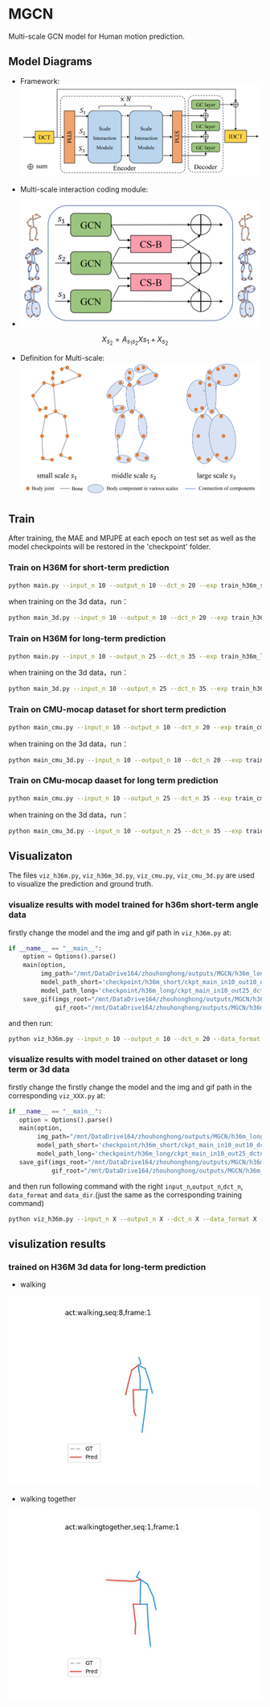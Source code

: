 # MGCN
Multi-scale GCN model for Human motion prediction.
## Model Diagrams
- Framework:
  ![framework](./images/fig2.png)

- Multi-scale interaction coding module:

- ![interaction](./images/fig4.png)

$$ 
X_{s_{2}} = A_{{s_{1}s_{2}}}X{s_{1}}+X_{s_{2}}
$$

- Definition for Multi-scale:
![scale](./images/fig1.png)
## Train
After training, the MAE and MPJPE at each epoch on test set as well as the model checkpoints will be restored in the 'checkpoint' folder.
### Train on H36M for short-term prediction 
```bash
python main.py --input_n 10 --output_n 10 --dct_n 20 --exp train_h36m_short --data_format h36m --data_dir [YOUR DATASET PATH]
```
when training on the 3d data，run：
```bash
python main_3d.py --input_n 10 --output_n 10 --dct_n 20 --exp train_h36m_short_3d --data_format h36m_3d --data_dir [YOUR DATASET PATH]
```
### Train on H36M for long-term prediction
```bash
python main.py --input_n 10 --output_n 25 --dct_n 35 --exp train_h36m_long --data_format h36m --data_dir [YOUR DATASET PATH]
```
when training on the 3d data，run：
```bash
python main_3d.py --input_n 10 --output_n 25 --dct_n 35 --exp train_h36m_long_3d --data_format h36m_3d --data_dir [YOUR DATASET PATH]
```
### Train on CMU-mocap dataset for short term prediction
```bash
python main_cmu.py --input_n 10 --output_n 10 --dct_n 20 --exp train_cmu_short --data_format cmu --data_dir_cmu [YOUR DATASET PATH]
```
when training on the 3d data，run：
```bash
python main_cmu_3d.py --input_n 10 --output_n 10 --dct_n 20 --exp train_cmu_short_3d --data_format cmu_3d --data_dir_cmu [YOUR DATASET PATH]
```
### Train on CMu-mocap daaset for long term prediction
```bash
python main_cmu.py --input_n 10 --output_n 25 --dct_n 35 --exp train_cmu_long --data_format cmu --data_dir_cmu [YOUR DATASET PATH]
```
when training on the 3d data，run：
```bash
python main_cmu_3d.py --input_n 10 --output_n 25 --dct_n 35 --exp train_cmu_long_3d --data_format cmu_3d --data_dir_cmu [YOUR DATASET PATH]
```

## Visualizaton
 The files `viz_h36m.py`, `viz_h36m_3d.py`, `viz_cmu.py`, `viz_cmu_3d.py` are used to visualize the prediction and ground truth.
### visualize results with model trained for h36m short-term angle data
firstly change the model and the img and gif path in `viz_h36m.py` at:
```python
if __name__ == "__main__":
    option = Options().parse()
    main(option,
         img_path="/mnt/DataDrive164/zhouhonghong/outputs/MGCN/h36m_long/imgs",
         model_path_short='checkpoint/h36m_short/ckpt_main_in10_out10_dctn20_best.pth.tar',
         model_path_long='checkpoint/h36m_long/ckpt_main_in10_out25_dctn35_best.pth.tar')
    save_gif(imgs_root="/mnt/DataDrive164/zhouhonghong/outputs/MGCN/h36m_long/imgs",
             gif_root="/mnt/DataDrive164/zhouhonghong/outputs/MGCN/h36m_long/gifs",)
```
and then run:
```bash
python viz_h36m.py --input_n 10 --output_n 10 --dct_n 20 --data_format h36m --data_dir [YOUR DATASET PATH]
```
 ### visualize results with model trained on other dataset or long term or 3d data
 firstly change the firstly change the model and the img and gif path in the corresponding `viz_XXX.py` at:
 ```python
if __name__ == "__main__":
    option = Options().parse()
    main(option,
         img_path="/mnt/DataDrive164/zhouhonghong/outputs/MGCN/h36m_long/imgs",
         model_path_short='checkpoint/h36m_short/ckpt_main_in10_out10_dctn20_best.pth.tar',
         model_path_long='checkpoint/h36m_long/ckpt_main_in10_out25_dctn35_best.pth.tar')
    save_gif(imgs_root="/mnt/DataDrive164/zhouhonghong/outputs/MGCN/h36m_long/imgs",
             gif_root="/mnt/DataDrive164/zhouhonghong/outputs/MGCN/h36m_long/gifs",)
```
and then run following command with the right `input_n`,`output_n`,`dct_n`, `data_format` and `data_dir`.(just the same as the corresponding training command)
```bash
python viz_h36m.py --input_n X --output_n X --dct_n X --data_format X --data_dir [YOUR DATASET PATH]
```
## visulization results
### trained on H36M 3d data for long-term prediction
- walking

![waling](./images/act_walking,seq_8.gif)

- walking together

![walking together](./images/act_walkingtogether,seq_1.gif)
